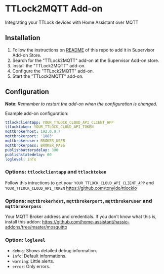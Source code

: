 # TTLock2MQTT Add-on

Integrating your TTLock devices with Home Assistant over MQTT

## Installation

1. Follow the instructions on [README](./README.md) of this repo to add it in Supervisor Add-on Store.
1. Search for the "TTLock2MQTT" add-on at the Supervisor Add-on store.
1. Install the "TTLock2MQTT" add-on.
1. Configure the "TTLock2MQTT" add-on.
1. Start the "TTLock2MQTT" add-on.

## Configuration

**Note**: _Remember to restart the add-on when the configuration is changed._

Example add-on configuration:

```yaml
ttlockclientapp: YOUR_TTLOCK_CLOUD_API_CLIENT_APP
ttlocktoken: YOUR_TTLOCK_CLOUD_API_TOKEN
mqttbrokerhost: 192.0.0.7
mqttbrokerport: '1883'
mqttbrokeruser: BROKER_USER
mqttbrokerpass: BROKER_PASS
publishbatterydelay: 300
publishstatedelay: 60
loglevel: info
```
### Options: `ttlockclientapp` and `ttlocktoken`

Follow this intructions to get your `YOUR_TTLOCK_CLOUD_API_CLIENT_APP` and `YOUR_TTLOCK_CLOUD_API_TOKEN`
https://github.com/tonyldo/ttlockio

### Options: `mqttbrokerhost`, `mqttbrokerport`, `mqttbrokeruser` and `mqttbrokerpass`

Your MQTT Broker address and credentials. If you don't know what this is, install this addon:
https://github.com/home-assistant/hassio-addons/tree/master/mosquitto

### Option: `loglevel`

- `debug`: Shows detailed debug information.
- `info`: Default informations.
- `warning`: Little alerts.
- `error`:  Only errors.
